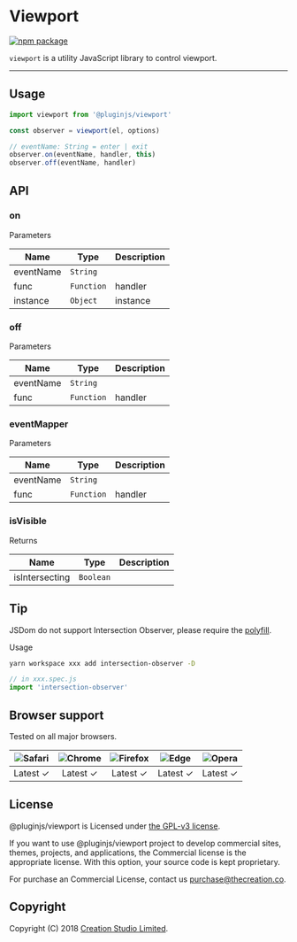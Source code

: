 # Viewport

[![npm package](https://img.shields.io/npm/v/@pluginjs/viewport.svg)](https://www.npmjs.com/package/@pluginjs/viewport)

`viewport` is a utility JavaScript library to control viewport.

---

## Usage

```Javascript
import viewport from '@pluginjs/viewport'

const observer = viewport(el, options)

// eventName: String = enter | exit
observer.on(eventName, handler, this)
observer.off(eventName, handler)
```

## API

### on

Parameters

| Name | Type | Description |
|------|------|-------------|
| eventName | `String` | |
| func | `Function` | handler |
| instance | `Object` | instance |

### off

Parameters

| Name | Type | Description |
|------|------|-------------|
| eventName | `String` | |
| func | `Function` | handler |

### eventMapper

Parameters

| Name | Type | Description |
|------|------|-------------|
| eventName | `String` | |
| func | `Function` | handler |

### isVisible

Returns

| Name | Type | Description |
|------|------|-------------|
| isIntersecting | `Boolean` | |

## Tip

JSDom do not support Intersection Observer, please require the [polyfill](https://github.com/w3c/IntersectionObserver/tree/master/polyfill).

Usage

```sh
yarn workspace xxx add intersection-observer -D
```

```javascript
// in xxx.spec.js
import 'intersection-observer'
```

## Browser support

Tested on all major browsers.

| <img src="https://raw.githubusercontent.com/alrra/browser-logos/master/src/safari/safari_32x32.png" alt="Safari"> | <img src="https://raw.githubusercontent.com/alrra/browser-logos/master/src/chrome/chrome_32x32.png" alt="Chrome"> | <img src="https://raw.githubusercontent.com/alrra/browser-logos/master/src/firefox/firefox_32x32.png" alt="Firefox"> | <img src="https://raw.githubusercontent.com/alrra/browser-logos/master/src/edge/edge_32x32.png" alt="Edge"> | <img src="https://raw.githubusercontent.com/alrra/browser-logos/master/src/opera/opera_32x32.png" alt="Opera"> |
|:--:|:--:|:--:|:--:|:--:|
| Latest ✓ | Latest ✓ | Latest ✓ | Latest ✓ | Latest ✓ |

## License

@pluginjs/viewport is Licensed under [the GPL-v3 license](LICENSE).

If you want to use @pluginjs/viewport project to develop commercial sites, themes, projects, and applications, the Commercial license is the appropriate license. With this option, your source code is kept proprietary.

For purchase an Commercial License, contact us purchase@thecreation.co.

## Copyright

Copyright (C) 2018 [Creation Studio Limited](creationstudio.com).